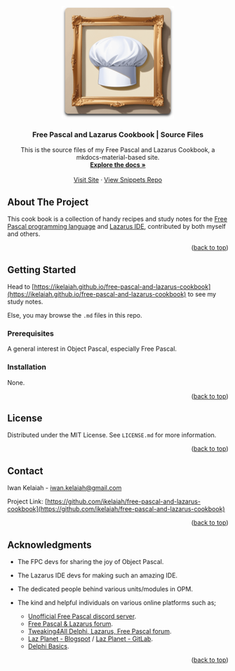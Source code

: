 <!-- Improved compatibility of back to top link: See: https://github.com/othneildrew/Best-README-Template/pull/73 -->
<a name="readme-top"></a>

<!-- PROJECT LOGO -->
<br />
<div align="center">
  <a href="https://github.com/ikelaiah/free-pascal-and-lazarus-cookbook">
    <img src="docs/assets/logo-new-rounded-min.png" alt="Logo" width="256" height="256">
  </a>

<h3 align="center">Free Pascal and Lazarus Cookbook | Source Files</h3>

  <p align="center">
    This is the source files of my Free Pascal and Lazarus Cookbook, a mkdocs-material-based site.
    <br />
    <a href="https://github.com/ikelaiah/free-pascal-and-lazarus-cookbook"><strong>Explore the docs »</strong></a>
    <br />
    <br />
    <a href="https://ikelaiah.github.io/free-pascal-and-lazarus-cookbook">Visit Site</a>
    ·
    <a href="https://github.com/ikelaiah/free-pascal-snippets">View Snippets Repo</a>
  </p>
</div>


<!-- ABOUT THE PROJECT -->
## About The Project

This cook book is a collection of handy recipes and study notes for the  [Free Pascal programming language](https://www.freepascal.org) and [Lazarus IDE](https://www.lazarus-ide.org), contributed by both myself and others.

<p align="right">(<a href="#readme-top">back to top</a>)</p>


<!-- GETTING STARTED -->
## Getting Started

Head to [https://ikelaiah.github.io/free-pascal-and-lazarus-cookbook](https://ikelaiah.github.io/free-pascal-and-lazarus-cookbook) to see my study notes.

Else, you may browse the `.md` files in this repo.

### Prerequisites

A general interest in Object Pascal, especially Free Pascal.

### Installation

None.

<p align="right">(<a href="#readme-top">back to top</a>)</p>



<!-- LICENSE -->
## License

Distributed under the MIT License. See `LICENSE.md` for more information.

<p align="right">(<a href="#readme-top">back to top</a>)</p>



<!-- CONTACT -->
## Contact

Iwan Kelaiah - iwan.kelaiah@gmail.com

Project Link: [https://github.com/ikelaiah/free-pascal-and-lazarus-cookbook](https://github.com/ikelaiah/free-pascal-and-lazarus-cookbook)

<p align="right">(<a href="#readme-top">back to top</a>)</p>


<!-- ACKNOWLEDGMENTS -->
## Acknowledgments

- The FPC devs for sharing the joy of Object Pascal.
- The Lazarus IDE devs for making such an amazing IDE.
- The dedicated people behind various units/modules in OPM.
- The kind and helpful individuals on various online platforms such as;

    - [Unofficial Free Pascal discord server](https://discord.com/channels/570025060312547359/570091337173696513).
    - [Free Pascal & Lazarus forum](https://forum.lazarus.freepascal.org/index.php).
    - [Tweaking4All Delphi, Lazarus, Free Pascal forum](https://www.tweaking4all.com/forum/delphi-lazarus-free-pascal/).
    - [Laz Planet - Blogspot](https://lazplanet.blogspot.com) / [Laz Planet - GitLab](https://lazplanet.gitlab.io).
    - [Delphi Basics](https://www.delphibasics.co.uk/index.html).

<p align="right">(<a href="#readme-top">back to top</a>)</p>